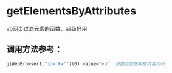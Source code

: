 # getElementsByAttributes
vb网页过滤元素的函数，超级好用

## 调用方法参考：
```vb
g(WebBrowser1,"id='kw'")(0).value="vb" '设置百度搜索框内容为vb
```
